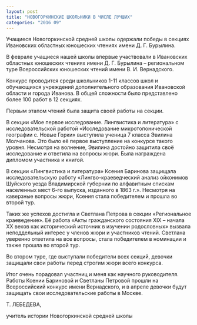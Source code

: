 ```yaml
---
layout: post
title: "НОВОГОРКИНСКИЕ ШКОЛЬНИКИ В ЧИСЛЕ ЛУЧШИХ"
categories: "2016 09"
---
```


Учащиеся Новогоркинской средней школы одержали победы в секциях Ивановских областных юношеских чтениях имени Д. Г. Бурылина.

В феврале учащиеся нашей школы впервые участвовали в Ивановских областных юношеских чтениях имени Д. Г. Бурылина – региональном туре Всероссийских юношеских чтений имени В. И. Вернадского.

Конкурс проводится среди школьников 1-11 классов школ и обучающихся учреждений дополнительного образования Ивановской области и города Иванова. В общей сложности было представлено более 100 работ в 12 секциях.

Первым этапом чтений была защита своей работы на секции.

В секции «Мое первое исследование. Лингвистика и литература» с исследовательской работой «Исследование микротопонической географии с. Новые Горки» выступила ученица 7 класса Эвилина Молчанова. Это было её первое выступление на конкурсе такого уровня. Несмотря на волнение, Эвилина достойно защитила своё исследование и ответила на вопросы жюри. Была награждена дипломом участника и книгой.

В секции «Лингвистика и литература» Ксения Баринова защищала исследовательскую работу «Лингво-краеведческий анализ ойконимов Шуйского уезда Владимирской губернии по алфавитным спискам населенных мест 6-го выпуска, изданного в 1863 г.». Несмотря на каверзные вопросы жюри, Ксения стала победителем и прошла во второй тур.

Таких же успехов достигла и Светлана Петрова в секции «Региональное краеведение». Её работа «Акты гражданского состояния XIX – начала XX веков как исторический источник в изучении родословных» вызвала неподдельный интерес у членов жюри и участников чтений. Светлана уверенно ответила на все вопросы, стала победителем в номинации и также прошла во второй тур.

Во втором туре, где выступали победители всех секций, девочки защищали свои работы перед строгим жюри всего конкурса.

Итог очень порадовал участниц и меня как научного руководителя. Работы Ксении Бариновой и Светланы Петровой прошли на Всероссийский конкурс имени Вернадского, и в апреле девочки будут защищать свои исследовательские работы в Москве.

Т. ЛЕБЕДЕВА,

учитель истории Новогоркинской средней школы


